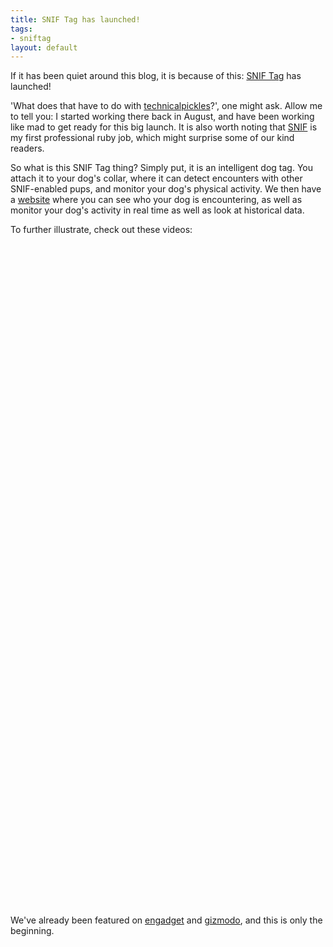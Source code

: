 ```yaml
--- 
title: SNIF Tag has launched!
tags: 
- sniftag
layout: default
---
```

If it has been quiet around this blog, it is because of this: [SNIF Tag](http://sniftag.com) has launched!

'What does that have to do with [technicalpickles](/)?', one might ask. Allow me to tell you: I started working there back in August, and have been working like mad to get ready for this big launch. It is also worth noting that [SNIF](http://sniftag.com) is my first professional ruby job, which might surprise some of our kind readers.

So what is this SNIF Tag thing? Simply put, it is an intelligent dog tag. You attach it to your dog's collar, where it can detect encounters with other SNIF-enabled pups, and monitor your dog's physical activity. We then have a [website](http://sniftag.com) where you can see who your dog is encountering, as well as monitor your dog's activity in real time as well as look at historical data.

To further illustrate, check out these videos:

<object width="425" height="344"><param name="movie" value="http://www.youtube.com/v/TOBukj0SJqE&hl=en&fs=1"></param><param name="allowFullScreen" value="true"></param><param name="allowscriptaccess" value="always"></param><embed src="http://www.youtube.com/v/TOBukj0SJqE&hl=en&fs=1" type="application/x-shockwave-flash" allowscriptaccess="always" allowfullscreen="true" width="425" height="344"></embed></object>

<object width="425" height="344"><param name="movie" value="http://www.youtube.com/v/MJa6Ha1oRPo&hl=en&fs=1"></param><param name="allowFullScreen" value="true"></param><param name="allowscriptaccess" value="always"></param><embed src="http://www.youtube.com/v/MJa6Ha1oRPo&hl=en&fs=1" type="application/x-shockwave-flash" allowscriptaccess="always" allowfullscreen="true" width="425" height="344"></embed></object>

<object width="425" height="344"><param name="movie" value="http://www.youtube.com/v/BQ4LhDHlrkA&hl=en&fs=1"></param><param name="allowFullScreen" value="true"></param><param name="allowscriptaccess" value="always"></param><embed src="http://www.youtube.com/v/BQ4LhDHlrkA&hl=en&fs=1" type="application/x-shockwave-flash" allowscriptaccess="always" allowfullscreen="true" width="425" height="344"></embed></object>

We've already been featured on [engadget](http://www.engadget.com/2008/11/10/snif-tags-go-commercial-promise-to-monitor-your-dogs-activity/) and [gizmodo](http://gizmodo.com/5082676/snif-tag-social-networking-lets-your-dog-get-in-on-the-action), and this is only the beginning.